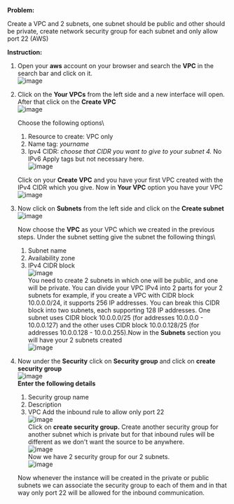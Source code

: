 **Problem:**

Create a VPC and 2 subnets, one subnet should be public and other should
be private, create network security group for each subnet and only allow
port 22 (AWS)

**Instruction:**

1.  Open your **aws** account on your browser and search the **VPC** in
    the search bar and click on it.\
    ![image](https://user-images.githubusercontent.com/46097990/187625036-0065184a-46d9-4e78-b3c9-dccf576faa09.png)

2.  Click on the **Your VPCs** from the left side and a new interface
    will open. After that click on the **Create VPC**\
    ![image](https://user-images.githubusercontent.com/46097990/187625218-8c45b2f0-bcc6-4896-96dc-4be5788e51f7.png)

    Choose the following options\
    1. Resource to create: VPC only
    2. Name tag: *yourname*
    3. Ipv4 CIDR: *choose that CIDR you want to give to your subnet
    4.* No IPv6
    Apply tags but not necessary here.\
    ![image](https://user-images.githubusercontent.com/46097990/187625251-203515d1-a535-437b-89a6-0f7485aa8622.png)

    Click on your **Create VPC** and you have your first VPC created with
    the IPv4 CIDR which you give. Now in **Your VPC** option you have your
    VPC\
    ![image](https://user-images.githubusercontent.com/46097990/187625317-850e75a7-7117-4b8b-890b-3371f9b16010.png)

3.  Now click on **Subnets** from the left side and click on the
    **Create subnet**\
    ![image](https://user-images.githubusercontent.com/46097990/187625363-661fa98f-2413-43b4-97f8-569d2b2c92a6.png)

    Now choose the **VPC** as your VPC which we created in the previous
    steps. Under the subnet setting give the subnet the following things\
    1. Subnet name
    2. Availability zone
    3. IPv4 CIDR block\
    ![image](https://user-images.githubusercontent.com/46097990/187625423-a6317327-bd34-47cc-bfa6-27f7391051c2.png)\
    You need to create 2 subnets in which one will be public, and one will
    be private. You can divide your VPC IPv4 into 2 parts for your 2 subnets
    for example, if you create a VPC with CIDR block 10.0.0.0/24, it
    supports 256 IP addresses. You can break this CIDR block into two
    subnets, each supporting 128 IP addresses. One subnet uses CIDR block
    10.0.0.0/25 (for addresses 10.0.0.0 - 10.0.0.127) and the other uses
    CIDR block 10.0.0.128/25 (for addresses 10.0.0.128 - 10.0.0.255).Now in
    the **Subnets** section you will have your 2 subnets created\
    ![image](https://user-images.githubusercontent.com/46097990/187625468-eb9215ee-f76e-4f15-81e4-bf45c2fdf9cf.png)

4.  Now under the **Security** click on **Security group** and click on
    **create security group**\
    ![image](https://user-images.githubusercontent.com/46097990/187625590-6c2b46d2-c08e-4b5c-856c-3b79836110da.png)\
    **Enter the following details**
    1. Security group name 
    2. Description 
    3. VPC 
    Add the inbound rule to allow only port 22\
    ![image](https://user-images.githubusercontent.com/46097990/187625952-99bb3bf4-0859-4b34-89de-57c78ed315c8.png)\
    Click on **create security group.** Create another security group
    for another subnet which is private but for that inbound rules will
    be different as we don't want the source to be anywhere.\
    ![image](https://user-images.githubusercontent.com/46097990/187625999-7c04a76b-c8e9-4f75-af8a-b00ad261068c.png)\
    Now we have 2 security group for our 2 subnets.\
    ![image](https://user-images.githubusercontent.com/46097990/187626046-668382e5-0caf-4c8c-ac7a-4fd5ce2ea08e.png)

    Now whenever the instance will be created in the private or public
    subnets we can associate the security group to each of them and in that
    way only port 22 will be allowed for the inbound communication.
